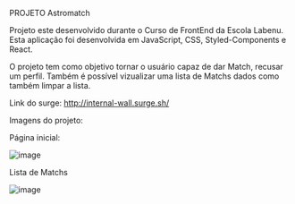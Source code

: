 PROJETO Astromatch

Projeto este desenvolvido durante o Curso de FrontEnd da Escola Labenu. Esta aplicação foi desenvolvida em JavaScript, CSS, Styled-Components e React.

O projeto tem como objetivo tornar o usuário capaz de dar Match, recusar um perfil. Também é possível vizualizar uma lista de Matchs dados como também limpar a lista.

Link do surge: http://internal-wall.surge.sh/

Imagens do projeto:

Página inicial:

![image](https://user-images.githubusercontent.com/93264333/159967064-756abede-a917-427c-8625-17bd14017545.png)


Lista de Matchs

![image](https://user-images.githubusercontent.com/93264333/159967217-ff5d04ff-e26a-4ecf-9fbf-ed520b706adc.png)
